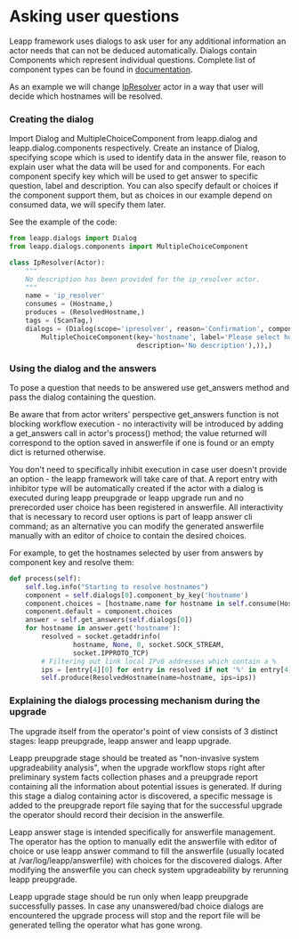 # Asking user questions

Leapp framework uses dialogs to ask user for any additional information an actor needs that can not be deduced
automatically.
Dialogs contain Components which represent individual questions.
Complete list of component types can be found in
[documentation](pydoc/leapp.dialogs.html#module-leapp.dialogs.components).

As an example we will change [IpResolver](messaging.html#creating-a-message-consuming-actor) actor in a way that user
will decide which hostnames will be resolved.


### Creating the dialog

Import Dialog and MultipleChoiceComponent from leapp.dialog and leapp.dialog.components respectively.
Create an instance of Dialog, specifying scope which is used to identify data in the answer file,
reason to explain user what the data will be used for and components. For each component specify key which will be
used to get answer to specific question, label and description.
You can also specify default or choices if the component support them, but as choices in our example depend on
consumed data, we will specify them later.

See the example of the code:

```python
from leapp.dialogs import Dialog
from leapp.dialogs.components import MultipleChoiceComponent

class IpResolver(Actor):
    """
    No description has been provided for the ip_resolver actor.
    """
    name = 'ip_resolver'
    consumes = (Hostname,)
    produces = (ResolvedHostname,)
    tags = (ScanTag,)
    dialogs = (Dialog(scope='ipresolver', reason='Confirmation', components=(
        MultipleChoiceComponent(key='hostname', label='Please select hostnames to resolve',
                                description='No description'),)),)
```

### Using the dialog and the answers

To pose a question that needs to be answered use get_answers method and pass the dialog containing the question.

Be aware that from actor writers' perspective get_answers function is not blocking workflow execution - no
interactivity will be introduced by adding a get_answers call in actor's process() method; the value returned will
correspond to the option saved in answerfile if one is found or an empty dict is returned otherwise.

You don't need to specifically inhibit execution in case user doesn't provide an option - the leapp framework will
take care of that. A report entry with inhibitor type will be automatically created if the actor with a dialog is
executed during leapp preupgrade or leapp upgrade run and no prerecorded user choice has been registered in answerfile.
All interactivity that is necessary to record user options is part of leapp answer cli command; as an alternative
you can modify the generated answerfile manually with an editor of choice to contain the desired choices.

For example, to get the hostnames selected by user from answers by component key and resolve them:

```python
def process(self):
    self.log.info("Starting to resolve hostnames")
    component = self.dialogs[0].component_by_key('hostname')
    component.choices = [hostname.name for hostname in self.consume(Hostname)]
    component.default = component.choices
    answer = self.get_answers(self.dialogs[0])
    for hostname in answer.get('hostname'):
        resolved = socket.getaddrinfo(
                hostname, None, 0, socket.SOCK_STREAM,
                socket.IPPROTO_TCP)
        # Filtering out link local IPv6 addresses which contain a %
        ips = [entry[4][0] for entry in resolved if not '%' in entry[4][0]]
        self.produce(ResolvedHostname(name=hostname, ips=ips))
```

### Explaining the dialogs processing mechanism during the upgrade

The upgrade itself from the operator's point of view consists of 3 distinct stages: leapp preupgrade, leapp answer
and leapp upgrade.

Leapp preupgrade stage should be treated as "non-invasive system upgradeability analysis", when the upgrade workflow
stops right after preliminary system facts collection phases and a preupgrade report containing all the information
about potential issues is generated. If during this stage a dialog containing actor is discovered, a specific
message is added to the preupgrade report file saying that for the successful upgrade the operator should record
their decision in the answerfile.

Leapp answer stage is intended specifically for answerfile management. The operator has the option to manually edit
the answerfile with editor of choice or use leapp answer command to fill the answerfile (usually located at 
/var/log/leapp/answerfile) with choices for the discovered dialogs. After modifying the answerfile you can check
system upgradeability by rerunning leapp preupgrade.

Leapp upgrade stage should be run only when leapp preupgrade successfully passes. In case any unanswered/bad choice
dialogs are encountered the upgrade process will stop and the report file will be generated telling the operator what
has gone wrong.
